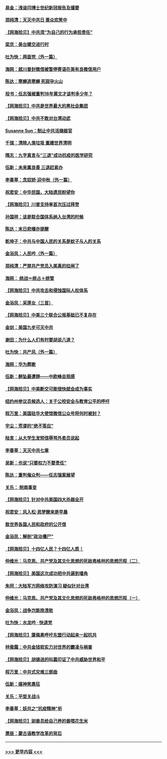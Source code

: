 #### [易金：浅谈闫博士世纪新冠报告及撮要](../pages/nsc993/n12426822.md?t=09250502) 
#### [郑纯清：天灭中共日 善众欢笑中](../pages/nsc993/n12426784.md?t=09250502) 
#### [【网海拾贝】中共须“为自己的行为承担责任”](../pages/nsc993/n12426067.md?t=09250502) 
#### [梁京：美台建交进行时](../pages/nsc993/n12424066.md?t=09250502) 
#### [吐为快：两面党（外一篇）](../pages/nsc993/n12424043.md?t=09250502) 
#### [海网：就川普封微信被暂停寄语在美有良微信用户](../pages/nsc993/n12424021.md?t=09250502) 
#### [陈达：寒蝉造寒蝉 死寂孕火山](../pages/nsc993/n12423958.md?t=09250502) 
#### [投书：任志强被重判18年黄文才该判多少年？](../pages/nsc993/n12423672.md?t=09250502) 
#### [【网海拾贝】中共是世界最大的黑社会集团](../pages/nsc993/n12423543.md?t=09250502) 
#### [【网海拾贝】中共不敢对台湾动武](../pages/nsc993/n12421418.md?t=09250502) 
#### [Susanne Sun：制止中共活摘器官](../pages/nsc993/n12419654.md?t=09250502) 
#### [千瑞：清除人类垃圾 重建世界清明](../pages/nsc993/n12419414.md?t=09250502) 
#### [隋志：九字真言与“三退”成功抗疫的医学研究](../pages/nsc993/n12419248.md?t=09250502) 
#### [伍新：未来属良善 三退赶紧办](../pages/nsc993/n12418496.md?t=09250502) 
#### [李春草：念奴娇·迎中秋（外一篇）](../pages/nsc993/n12418465.md?t=09250502) 
#### [祝君安：中华民国，大陆遗民盼望你](../pages/nsc993/n12418089.md?t=09250502) 
#### [【网海拾贝】川普支持率首次压过拜登](../pages/nsc993/n12418050.md?t=09250502) 
#### [孙国祥：该是联合国体系纳入台湾的时候](../pages/nsc993/n12417369.md?t=09250502) 
#### [陈达：末日悲嚎亦提醒](../pages/nsc993/n12416736.md?t=09250502) 
#### [乾坤子：中共与中国人民的关系是蚊子与人的关系](../pages/nsc993/n12416632.md?t=09250502) 
#### [金浴凤：人民吟（外一篇）](../pages/nsc993/n12416567.md?t=09250502) 
#### [郑纯清：严禁共产党员入美真的拉闸了](../pages/nsc993/n12416550.md?t=09250502) 
#### [海网： 统战＝统占＋统管](../pages/nsc993/n12416404.md?t=09250502) 
#### [【网海拾贝】中共攻击和侵蚀国际人权体系](../pages/nsc993/n12416250.md?t=09250502) 
#### [金浴凤：采莲女（三首）](../pages/nsc993/n12415517.md?t=09250502) 
#### [【网海拾贝】中美三个联合公报基础已不复存在](../pages/nsc993/n12415054.md?t=09250502) 
#### [金剑：美国九步可灭中共](../pages/nsc993/n12413183.md?t=09250502) 
#### [谢田：为什么人们有时要胡说八道？](../pages/nsc993/n12411861.md?t=09250502) 
#### [吐为快：共产风（外一篇）](../pages/nsc993/n12411761.md?t=09250502) 
#### [海网：华为葬歌](../pages/nsc993/n12410381.md?t=09250502) 
#### [伍新：醉坠最遭罪——中欧峰会观感](../pages/nsc993/n12410364.md?t=09250502) 
#### [【网海拾贝】中美断交可能很快就会成为事实](../pages/nsc993/n12409495.md?t=09250502) 
#### [纽约州参议员候选人：关于公校安全与教育公平的呼吁](../pages/nsc993/n12409228.md?t=09250502) 
#### [程万里：美国驻华大使馆微信公众号将何时被封？](../pages/nsc993/n12407397.md?t=09250502) 
#### [宇尘：荒谬的“绝不答应”](../pages/nsc993/n12407360.md?t=09250502) 
#### [陆言：从大学生发短信辱骂外卖员说起](../pages/nsc993/n12407285.md?t=09250502) 
#### [李春草：天灭中共七章](../pages/nsc993/n12406988.md?t=09250502) 
#### [吴新：也说“只要权力不要责任”](../pages/nsc993/n12406966.md?t=09250502) 
#### [陈达：重判催众判——任志强案展望](../pages/nsc993/n12404540.md?t=09250502) 
#### [关乐： 皖南事变](../pages/nsc993/n12404288.md?t=09250502) 
#### [【网海拾贝】针对中共美国四大杀器全开](../pages/nsc993/n12404172.md?t=09250502) 
#### [祝君安：风入松‧恶梦醒来是早晨](../pages/nsc993/n12401953.md?t=09250502) 
#### [致世界各国人民和政府的公开信](../pages/nsc993/n12401824.md?t=09250502) 
#### [金浴凤：解剖“政治僵尸”](../pages/nsc993/n12401808.md?t=09250502) 
#### [【网海拾贝】十四亿人民？十四亿人质！](../pages/nsc993/n12401708.md?t=09250502) 
#### [仲维光：马克思、共产党及其文化思想的死敌弗格林的思想历程（二）](../pages/nsc993/n12399107.md?t=09250502) 
#### [【网海拾贝】美国这次成功把中共逼到墙角](../pages/nsc993/n12400173.md?t=09250502) 
#### [朱同：大陆军方网络攻防演习 疑似针对台湾](../pages/nsc993/n12399868.md?t=09250502) 
#### [仲维光：马克思、共产党及其文化思想的死敌弗格林的思想历程（一）](../pages/nsc993/n12398341.md?t=09250502) 
#### [金浴凤：战争岂能挽溃败](../pages/nsc993/n12398855.md?t=09250502) 
#### [吐为快：水龙吟 · 快退党](../pages/nsc993/n12398849.md?t=09250502) 
#### [【网海拾贝】蓬佩奥呼吁东盟行动起来一起抗共](../pages/nsc993/n12398291.md?t=09250502) 
#### [林傲霜：中共金钱软实力对世界的霸凌与祸害](../pages/nsc993/n12397515.md?t=09250502) 
#### [【网海拾贝】胡锡进的叫嚣印证了中共威胁世界和平](../pages/nsc993/n12397455.md?t=09250502) 
#### [程万里：中共式灾难三部曲](../pages/nsc993/n12397106.md?t=09250502) 
#### [伍新：瘟神笑愚狂](../pages/nsc993/n12397052.md?t=09250502) 
#### [关乐：平型关战斗](../pages/nsc993/n12395387.md?t=09250502) 
#### [李春草：妖共之“抗疫精神”析](../pages/nsc993/n12395240.md?t=09250502) 
#### [【网海拾贝】驯兽员给自己养的兽喂花生米](../pages/nsc993/n12393919.md?t=09250502) 
#### [萧辰：蒙古语教学改革的背后](../pages/nsc993/n12393677.md?t=09250502) 

----
#### [ >>> 更早内容 <<< ](../indexes/nsc993-earlier.md)
